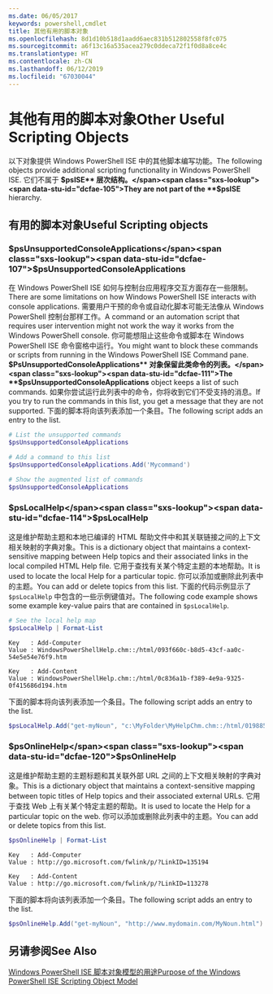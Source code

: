 ```yaml
---
ms.date: 06/05/2017
keywords: powershell,cmdlet
title: 其他有用的脚本对象
ms.openlocfilehash: 8d1d10b518d1aadd6aec831b512802558f8fc075
ms.sourcegitcommit: a6f13c16a535acea279c0ddeca72f1f0d8a8ce4c
ms.translationtype: HT
ms.contentlocale: zh-CN
ms.lasthandoff: 06/12/2019
ms.locfileid: "67030044"
---
```

# <a name="other-useful-scripting-objects"></a><span data-ttu-id="dcfae-103">其他有用的脚本对象</span><span class="sxs-lookup"><span data-stu-id="dcfae-103">Other Useful Scripting Objects</span></span>

<span data-ttu-id="dcfae-104">以下对象提供 Windows PowerShell ISE 中的其他脚本编写功能。</span><span class="sxs-lookup"><span data-stu-id="dcfae-104">The following objects provide additional scripting functionality in Windows PowerShell ISE.</span></span> <span data-ttu-id="dcfae-105">它们不属于 **$psISE** 层次结构。</span><span class="sxs-lookup"><span data-stu-id="dcfae-105">They are not part of the **$psISE** hierarchy.</span></span>

## <a name="useful-scripting-objects"></a><span data-ttu-id="dcfae-106">有用的脚本对象</span><span class="sxs-lookup"><span data-stu-id="dcfae-106">Useful Scripting objects</span></span>

### <a name="psunsupportedconsoleapplications"></a><span data-ttu-id="dcfae-107">$psUnsupportedConsoleApplications</span><span class="sxs-lookup"><span data-stu-id="dcfae-107">$psUnsupportedConsoleApplications</span></span>

<span data-ttu-id="dcfae-108">在 Windows PowerShell ISE 如何与控制台应用程序交互方面存在一些限制。</span><span class="sxs-lookup"><span data-stu-id="dcfae-108">There are some limitations on how Windows PowerShell ISE interacts with console applications.</span></span> <span data-ttu-id="dcfae-109">需要用户干预的命令或自动化脚本可能无法像从 Windows PowerShell 控制台那样工作。</span><span class="sxs-lookup"><span data-stu-id="dcfae-109">A command or an automation script that requires user intervention might not work the way it works from the Windows PowerShell console.</span></span> <span data-ttu-id="dcfae-110">你可能想阻止这些命令或脚本在 Windows PowerShell ISE 命令窗格中运行。</span><span class="sxs-lookup"><span data-stu-id="dcfae-110">You might want to block these commands or scripts from running in the Windows PowerShell ISE Command pane.</span></span> <span data-ttu-id="dcfae-111">**$PsUnsupportedConsoleApplications** 对象保留此类命令的列表。</span><span class="sxs-lookup"><span data-stu-id="dcfae-111">The **$psUnsupportedConsoleApplications** object keeps a list of such commands.</span></span> <span data-ttu-id="dcfae-112">如果你尝试运行此列表中的命令，你将收到它们不受支持的消息。</span><span class="sxs-lookup"><span data-stu-id="dcfae-112">If you try to run the commands in this list, you get a message that they are not supported.</span></span> <span data-ttu-id="dcfae-113">下面的脚本将向该列表添加一个条目。</span><span class="sxs-lookup"><span data-stu-id="dcfae-113">The following script adds an entry to the list.</span></span>

```powershell
# List the unsupported commands
$psUnsupportedConsoleApplications

# Add a command to this list
$psUnsupportedConsoleApplications.Add('Mycommand')

# Show the augmented list of commands
$psUnsupportedConsoleApplications
```

### <a name="pslocalhelp"></a><span data-ttu-id="dcfae-114">$psLocalHelp</span><span class="sxs-lookup"><span data-stu-id="dcfae-114">$psLocalHelp</span></span>

<span data-ttu-id="dcfae-115">这是维护帮助主题和本地已编译的 HTML 帮助文件中和其关联链接之间的上下文相关映射的字典对象。</span><span class="sxs-lookup"><span data-stu-id="dcfae-115">This is a dictionary object that maintains a context-sensitive mapping between Help topics and their associated links in the local compiled HTML Help file.</span></span> <span data-ttu-id="dcfae-116">它用于查找有关某个特定主题的本地帮助。</span><span class="sxs-lookup"><span data-stu-id="dcfae-116">It is used to locate the local Help for a particular topic.</span></span> <span data-ttu-id="dcfae-117">你可以添加或删除此列表中的主题。</span><span class="sxs-lookup"><span data-stu-id="dcfae-117">You can add or delete topics from this list.</span></span> <span data-ttu-id="dcfae-118">下面的代码示例显示了 `$psLocalHelp` 中包含的一些示例键值对。</span><span class="sxs-lookup"><span data-stu-id="dcfae-118">The following code example shows some example key-value pairs that are contained in `$psLocalHelp`.</span></span>

```powershell
# See the local help map
$psLocalHelp | Format-List
```

```output
Key   : Add-Computer
Value : WindowsPowerShellHelp.chm::/html/093f660c-b8d5-43cf-aa0c-54e5e54e76f9.htm

Key   : Add-Content
Value : WindowsPowerShellHelp.chm::/html/0c836a1b-f389-4e9a-9325-0f415686d194.htm
```

<span data-ttu-id="dcfae-119">下面的脚本将向该列表添加一个条目。</span><span class="sxs-lookup"><span data-stu-id="dcfae-119">The following script adds an entry to the list.</span></span>

```powershell
$psLocalHelp.Add("get-myNoun", "c:\MyFolder\MyHelpChm.chm::/html/0198854a-1298-57ae-aa0c-87b5e5a84712.htm")
```

### <a name="psonlinehelp"></a><span data-ttu-id="dcfae-120">$psOnlineHelp</span><span class="sxs-lookup"><span data-stu-id="dcfae-120">$psOnlineHelp</span></span>

<span data-ttu-id="dcfae-121">这是维护帮助主题的主题标题和其关联外部 URL 之间的上下文相关映射的字典对象。</span><span class="sxs-lookup"><span data-stu-id="dcfae-121">This is a dictionary object that maintains a context-sensitive mapping between topic titles of Help topics and their associated external URLs.</span></span> <span data-ttu-id="dcfae-122">它用于查找 Web 上有关某个特定主题的帮助。</span><span class="sxs-lookup"><span data-stu-id="dcfae-122">It is used to locate the Help for a particular topic on the web.</span></span> <span data-ttu-id="dcfae-123">你可以添加或删除此列表中的主题。</span><span class="sxs-lookup"><span data-stu-id="dcfae-123">You can add or delete topics from this list.</span></span>

```powershell
$psOnlineHelp | Format-List
```

```output
Key   : Add-Computer
Value : http://go.microsoft.com/fwlink/p/?LinkID=135194

Key   : Add-Content
Value : http://go.microsoft.com/fwlink/p/?LinkID=113278
```

<span data-ttu-id="dcfae-124">下面的脚本将向该列表添加一个条目。</span><span class="sxs-lookup"><span data-stu-id="dcfae-124">The following script adds an entry to the list.</span></span>

```powershell
$psOnlineHelp.Add("get-myNoun", "http://www.mydomain.com/MyNoun.html")
```

## <a name="see-also"></a><span data-ttu-id="dcfae-125">另请参阅</span><span class="sxs-lookup"><span data-stu-id="dcfae-125">See Also</span></span>

[<span data-ttu-id="dcfae-126">Windows PowerShell ISE 脚本对象模型的用途</span><span class="sxs-lookup"><span data-stu-id="dcfae-126">Purpose of the Windows PowerShell ISE Scripting Object Model</span></span>](../components/ise/object-model/Purpose-of-the-Windows-PowerShell-ISE-Scripting-Object-Model.md)
